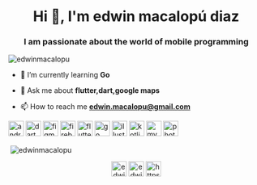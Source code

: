 <h1 align="center">Hi 👋, I'm edwin macalopú diaz</h1>
<h3 align="center">I am passionate about the world of mobile programming</h3>

<p align="left"> <img src="https://komarev.com/ghpvc/?username=edwinmacalopu" alt="edwinmacalopu" /> </p>

- 🌱 I’m currently learning **Go**

- 💬 Ask me about **flutter,dart,google maps**

- 📫 How to reach me **edwin.macalopu@gmail.com**

<p align="left"><img src="https://devicons.github.io/devicon/devicon.git/icons/android/android-original-wordmark.svg" alt="android" width="30" height="30"/> <img src="https://www.vectorlogo.zone/logos/dartlang/dartlang-icon.svg" alt="dart" width="30" height="30"/> <img src="https://www.vectorlogo.zone/logos/figma/figma-icon.svg" alt="figma" width="30" height="30"/> <img src="https://www.vectorlogo.zone/logos/firebase/firebase-icon.svg" alt="firebase" width="30" height="30"/> <img src="https://www.vectorlogo.zone/logos/flutterio/flutterio-icon.svg" alt="flutter" width="30" height="30"/> <img src="https://devicons.github.io/devicon/devicon.git/icons/go/go-original.svg" alt="go" width="30" height="30"/> <img src="https://www.vectorlogo.zone/logos/adobe_illustrator/adobe_illustrator-icon.svg" alt="illustrator" width="30" height="30"/> <img src="https://www.vectorlogo.zone/logos/kotlinlang/kotlinlang-icon.svg" alt="kotlin" width="30" height="30"/> <img src="https://devicons.github.io/devicon/devicon.git/icons/mysql/mysql-original-wordmark.svg" alt="mysql" width="30" height="30"/> <img src="https://devicons.github.io/devicon/devicon.git/icons/photoshop/photoshop-plain.svg" alt="photoshop" width="30" height="30"/></p><p>&nbsp;<img align="center" src="https://github-readme-stats.vercel.app/api?username=edwinmacalopu&show_icons=true" alt="edwinmacalopu" /></p>

<p align="center">
<a href="https://twitter.com/edwindz2" target="blank"><img align="center" src="https://www.vectorlogo.zone/logos/twitter/twitter-tile.svg" alt="edwindz2" height="30" width="30" /></a>
<a href="https://fb.com/edwinmdz" target="blank"><img align="center" src="https://cdn.jsdelivr.net/npm/simple-icons@3.0.1/icons/facebook.svg" alt="edwinmdz" height="30" width="30" /></a>
<a href="https://www.youtube.com/c/https://www.youtube.com/channel/ucbdfsvx9_joykt8ispl4hkq" target="blank"><img align="center" src="https://cdn.jsdelivr.net/npm/simple-icons@3.0.1/icons/youtube.svg" alt="https://www.youtube.com/channel/ucbdfsvx9_joykt8ispl4hkq" height="30" width="30" /></a>
</p>

